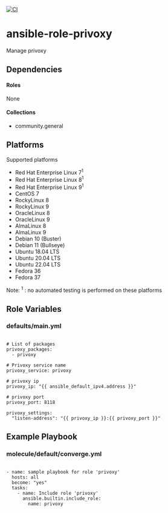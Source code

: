 [![CI](https://github.com/de-it-krachten/ansible-role-privoxy/workflows/CI/badge.svg?event=push)](https://github.com/de-it-krachten/ansible-role-privoxy/actions?query=workflow%3ACI)


# ansible-role-privoxy

Manage privoxy 



## Dependencies

#### Roles
None

#### Collections
- community.general

## Platforms

Supported platforms

- Red Hat Enterprise Linux 7<sup>1</sup>
- Red Hat Enterprise Linux 8<sup>1</sup>
- Red Hat Enterprise Linux 9<sup>1</sup>
- CentOS 7
- RockyLinux 8
- RockyLinux 9
- OracleLinux 8
- OracleLinux 9
- AlmaLinux 8
- AlmaLinux 9
- Debian 10 (Buster)
- Debian 11 (Bullseye)
- Ubuntu 18.04 LTS
- Ubuntu 20.04 LTS
- Ubuntu 22.04 LTS
- Fedora 36
- Fedora 37

Note:
<sup>1</sup> : no automated testing is performed on these platforms

## Role Variables
### defaults/main.yml
<pre><code>
# List of packages
privoxy_packages:
  - privoxy

# Privoxy service name
privoxy_service: privoxy

# privoxy ip
privoxy_ip: "{{ ansible_default_ipv4.address }}"

# privoxy port
privoxy_port: 8118

privoxy_settings:
  "listen-address": "{{ privoxy_ip }}:{{ privoxy_port }}"
</pre></code>




## Example Playbook
### molecule/default/converge.yml
<pre><code>
- name: sample playbook for role 'privoxy'
  hosts: all
  become: "yes"
  tasks:
    - name: Include role 'privoxy'
      ansible.builtin.include_role:
        name: privoxy
</pre></code>
